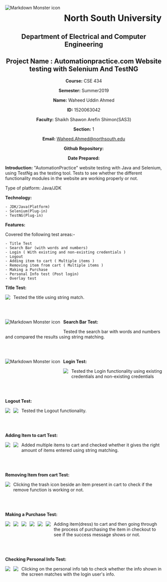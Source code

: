 <img src="images/Home Page.png" style="float: left; margin-right: 10px; margin-bottom:20px;"
     alt="Markdown Monster icon"
     style="float: left; margin-right: 10px;" />



<div align="center">


# North South University </h5>
##  Department of Electrical and Computer Engineering </h3>

## Project Name : Automationpractice.com Website testing with Selenium And TestNG

**Course:** CSE 434

**Semester:** Summer2019

**Name:** Waheed Uddin Ahmed

**ID:** 1520063042

**Faculty:** Shaikh Shawon Arefin Shimon(SAS3)

**Section:** 1

**Email:** Waheed.Ahmed@northsouth.edu

**Github Repository:** [](https://github.com/dmc4719/CSE-434)

**Date Prepared:** 
</div>



**Introduction:**
"AutomationPractice" website testing with Java and Selenium, using TestNg as the testing tool. Tests to see whether the different functionality modules in the website are working properly or not.


Type of platform: Java/JDK


**Technology:**

    - JDK/Java(Platform)
    - Selenium(Plug-in)
    - TestNG(Plug-in)

**Features:**

Covered the following test areas:-

    - Title Test
    - Search Bar (with words and numbers)
    - Login ( With existing and non-existing credentials )
    - Logout
    - Adding item to cart ( Multiple items )
    - Removing item from cart ( Multiple items )
    - Making a Purchase 
    - Personal Info test (Post login)
    - Overlay test

**Title Test:**
<p align="center">
<img src="images/Title test.PNG" style="float: left; margin-right: 10px; margin-bottom:20px;">
</p>

Tested the title using string match.

</br>
</br>

**Search Bar Test:**
<img src="images/Search Bar.PNG" style="float: left; margin-right: 10px; margin-bottom:20px;" alt="Markdown Monster icon"
     style="float: left; margin-right: 10px;" />


Tested the search bar with words and numbers and compared the results using string matching.

</br>
</br>


**Login Test:**
<img src="images/Login-1.PNG" style="float: left; margin-right: 10px; margin-bottom:20px;"
     alt="Markdown Monster icon"
     style="float: left; margin-right: 10px; margin-bottom:20px;" /> 

<p align="center">
<img src="images/Login-2.PNG" style="float: left; margin-right: 10px; margin-bottom:20px;">
</p>

Tested the Login functionality using existing credentials and non-existing credentials

</br>
</br>

**Logout Test:**
<p align="center">
<img src="images/Logout-1.PNG" style="float: left; margin-right: 10px; margin-bottom:20px;">
</p>

<p align="center">
<img src="images/Logout-2.PNG" style="float: left; margin-right: 10px; margin-bottom:20px;">
</p>

Tested the Logout functionality.

</br>
</br>

**Adding Item to cart Test:**
<p align="center">
<img src="images/Adding item to cart-1.PNG" style="float: left; margin-right: 10px; margin-bottom:20px;">
</p>

<p align="center">
<img src="images/Adding item to cart-2.PNG" style="float: left; margin-right: 10px; margin-bottom:20px;">
</p>

Added multiple items to cart and checked whether it gives the right amount of items entered using string matching.

</br>
</br>

**Removing Item from cart Test:**
<p align="center">
<img src="images/Removing Item from cart.PNG" style="float: left; margin-right: 10px; margin-bottom:20px;">
</p>

Clicking the trash icon beside an item present in cart to check if the remove function is working or not.

</br>
</br>

**Making a Purchase Test:**
<p align="center">
<img src="images/Making a Purchase-1.PNG" style="float: left; margin-right: 10px; margin-bottom:20px;">
</p>

<p align="center">
<img src="images/Making a Purchase-2.PNG" style="float: left; margin-right: 10px; margin-bottom:20px;">
</p>

<p align="center">
<img src="images/Making a Purchase-3.PNG" style="float: left; margin-right: 10px; margin-bottom:20px;">
</p>

<p align="center">
<img src="images/Making a Purchase-4.PNG" style="float: left; margin-right: 10px; margin-bottom:20px;">
</p>

<p align="center">
<img src="images/Making a Purchase-5.PNG" style="float: left; margin-right: 10px; margin-bottom:20px;">
</p>

<p align="center">
<img src="images/Making a Purchase-6.PNG" style="float: left; margin-right: 10px; margin-bottom:20px;">
</p>

Adding item(dress) to cart and then going through the process of purchasing the item in checkout to see if the success message shows or not.

</br>
</br>

**Checking Personal Info Test:**
<p align="center">
<img src="images/Personal Info.PNG" style="float: left; margin-right: 10px; margin-bottom:20px;">
</p>

<p align="center">
<img src="images/Personal Info-2.PNG" style="float: left; margin-right: 10px; margin-bottom:20px;">
</p>

Clicking on the personal info tab to check whether the info shown in the screen matches with the login user's info.